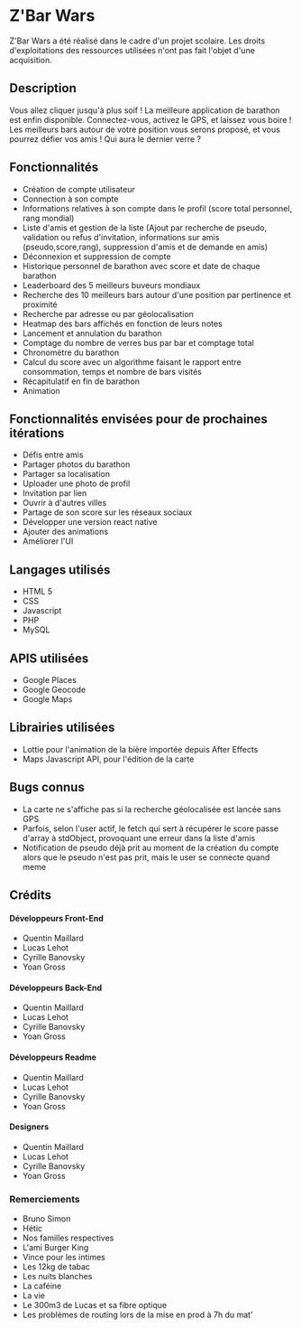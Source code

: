   Z'Bar Wars
====================

Z'Bar Wars a été réalisé dans le cadre d'un projet scolaire. Les droits d'exploitations des ressources utilisées n'ont pas fait l'objet d'une acquisition.

## Description

Vous allez cliquer jusqu'à plus soif ! La meilleure application de barathon est enfin disponible. Connectez-vous, activez le GPS, et laissez vous boire ! Les meilleurs bars autour de votre position vous serons proposé, et vous pourrez défier vos amis ! Qui aura le dernier verre ?

## Fonctionnalités

- Création de compte utilisateur
- Connection à son compte
- Informations relatives à son compte dans le profil (score total personnel, rang mondial)
- Liste d'amis et gestion de la liste (Ajout par recherche de pseudo, validation ou refus d'invitation, informations sur amis (pseudo,score,rang), suppression d'amis et de demande en amis)
- Déconnexion et suppression de compte
- Historique personnel de barathon avec score et date de chaque barathon
- Leaderboard des 5 meilleurs buveurs mondiaux
- Recherche des 10 meilleurs bars autour d'une position par pertinence et proximité
- Recherche par adresse ou par géolocalisation
- Heatmap des bars affichés en fonction de leurs notes
- Lancement et annulation du barathon
- Comptage du nombre de verres bus par bar et comptage total
- Chronomètre du barathon
- Calcul du score avec un algorithme faisant le rapport entre consommation, temps et nombre de bars visités
- Récapitulatif en fin de barathon
- Animation 

## Fonctionnalités envisées pour de prochaines itérations

- Défis entre amis
- Partager photos du barathon
- Partager sa localisation
- Uploader une photo de profil
- Invitation par lien 
- Ouvrir à d'autres villes
- Partage de son score sur les réseaux sociaux
- Développer une version react native
- Ajouter des animations
- Améliorer l'UI 


## Langages utilisés

- HTML 5
- CSS
- Javascript
- PHP
- MySQL

## APIS utilisées 

- Google Places
- Google Geocode
- Google Maps

## Librairies utilisées

- Lottie pour l'animation de la bière importée depuis After Effects
- Maps Javascript API, pour l'édition de la carte

## Bugs connus

- La carte ne s'affiche pas si la recherche géolocalisée est lancée sans GPS
- Parfois, selon l'user actif, le fetch qui sert à récupérer le score passe d'array à stdObject, provoquant une erreur dans la liste d'amis
- Notification de pseudo déjà prit au moment de la création du compte alors que le pseudo n'est pas prit, mais le user se connecte quand meme

## Crédits
#### Développeurs Front-End

- Quentin Maillard
- Lucas Lehot
- Cyrille Banovsky
- Yoan Gross 

#### Développeurs Back-End

- Quentin Maillard
- Lucas Lehot
- Cyrille Banovsky
- Yoan Gross 

#### Développeurs Readme

- Quentin Maillard
- Lucas Lehot
- Cyrille Banovsky
- Yoan Gross

#### Designers

- Quentin Maillard
- Lucas Lehot
- Cyrille Banovsky
- Yoan Gross 

### Remerciements 

- Bruno Simon
- Hétic
- Nos familles respectives
- L'ami Burger King
- Vince pour les intimes
- Les 12kg de tabac
- Les nuits blanches
- La caféine
- La vie
- Le 300m3 de Lucas et sa fibre optique
- Les problèmes de routing lors de la mise en prod à 7h du mat'




